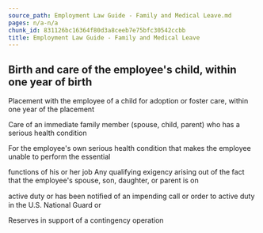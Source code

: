 ```yaml
---
source_path: Employment Law Guide - Family and Medical Leave.md
pages: n/a-n/a
chunk_id: 831126bc16364f80d3a8ceeb7e75bfc30542ccbb
title: Employment Law Guide - Family and Medical Leave
---
```

## Birth and care of the employee's child, within one year of birth

Placement with the employee of a child for adoption or foster care, within one year of the placement

Care of an immediate family member (spouse, child, parent) who has a serious health condition

For the employee's own serious health condition that makes the employee unable to perform the essential

functions of his or her job Any qualifying exigency arising out of the fact that the employee's spouse, son, daughter, or parent is on

active duty or has been notiﬁed of an impending call or order to active duty in the U.S. National Guard or

Reserves in support of a contingency operation
